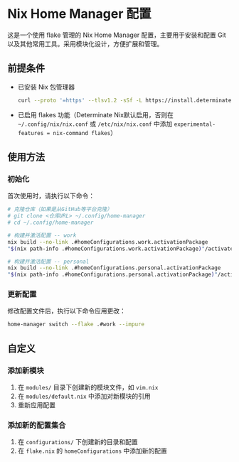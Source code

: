 # Nix Home Manager 配置

这是一个使用 flake 管理的 Nix Home Manager 配置，主要用于安装和配置 Git 以及其他常用工具。采用模块化设计，方便扩展和管理。

## 前提条件

- 已安装 Nix 包管理器
  ```sh
  curl --proto '=https' --tlsv1.2 -sSf -L https://install.determinate.systems/nix | sh -s -- install
  ```
- 已启用 flakes 功能（Determinate Nix默认启用，否则在 `~/.config/nix/nix.conf` 或 `/etc/nix/nix.conf` 中添加 `experimental-features = nix-command flakes`）

## 使用方法

### 初始化

首次使用时，请执行以下命令：

```bash
# 克隆仓库（如果是从GitHub等平台克隆）
# git clone <仓库URL> ~/.config/home-manager
# cd ~/.config/home-manager

# 构建并激活配置 -- work
nix build --no-link .#homeConfigurations.work.activationPackage
"$(nix path-info .#homeConfigurations.work.activationPackage)"/activate

# 构建并激活配置 -- personal
nix build --no-link .#homeConfigurations.personal.activationPackage
"$(nix path-info .#homeConfigurations.personal.activationPackage)"/activate
```

### 更新配置

修改配置文件后，执行以下命令应用更改：

```bash
home-manager switch --flake .#work --impure
```

## 自定义

### 添加新模块

1. 在 `modules/` 目录下创建新的模块文件，如 `vim.nix`
2. 在 `modules/default.nix` 中添加对新模块的引用
3. 重新应用配置

### 添加新的配置集合

1. 在 `configurations/` 下创建新的目录和配置
2. 在 `flake.nix` 的 `homeConfigurations` 中添加新的配置 